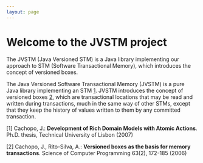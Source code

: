 ```yaml
---
layout: page
---
```


# Welcome to the JVSTM project

The JVSTM (Java Versioned STM) is a Java library implementing 
our approach to STM (Software Transactional Memory), which 
introduces the concept of versioned boxes.

The Java Versioned Software Transactional Memory (JVSTM) is a 
pure Java library implementing an STM [1](#cachopo-phd-2007). 
JVSTM introduces the concept of versioned boxes [2](#cachopo-SCP-2006),
which are transactional locations that may be read and written during 
transactions, much in the same way of other STMs, except that 
they keep the history of values written to them by any committed
transaction.

[<a id="cachopo-phd-2007">1</a>] Cachopo, J.: **Development of Rich Domain Models with Atomic
Actions**. Ph.D. thesis, Technical University of Lisbon (2007)

[<a id="cachopo-SCP-2006">2</a>] Cachopo, J., Rito-Silva, A.: **Versioned boxes as the basis
for memory transactions**. Science of Computer Programming 63(2), 
172-185 (2006)
